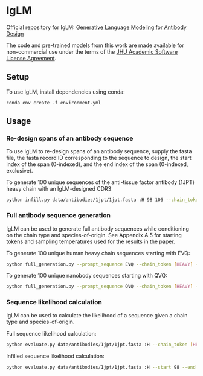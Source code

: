 # IgLM
Official repository for IgLM: [Generative Language Modeling for Antibody Design](https://www.biorxiv.org/content/10.1101/2021.12.13.472419v1)

The code and pre-trained models from this work are made available for non-commercial use under the terms of the [JHU Academic Software License Agreement](LICENSE.md).

## Setup
To use IgLM, install dependencies using conda:

```
conda env create -f environment.yml
```

## Usage

### Re-design spans of an antibody sequence
To use IgLM to re-design spans of an antibody sequence, supply the fasta file, the fasta record ID corresponding to the sequence to design, the start index of the span (0-indexed), and the end index of the span (0-indexed, exclusive). 

To generate 100 unique sequences of the anti-tissue factor antibody (1JPT) heavy chain with an IgLM-designed CDR3:
```bash
python infill.py data/antibodies/1jpt/1jpt.fasta :H 98 106 --chain_token [HEAVY] --species_token [HUMAN] --num_seqs 100 
```


### Full antibody sequence generation
IgLM can be used to generate full antibody sequences while conditioning on the chain type and species-of-origin. See Appendix A.5 for starting tokens and sampling temperatures used for the results in the paper.

To generate 100 unique human heavy chain sequences starting with EVQ:
```bash
python full_generation.py --prompt_sequence EVQ --chain_token [HEAVY] --species_token [HUMAN] --num_seqs 100 
```

To generate 100 unique nanobody sequences starting with QVQ:
```bash
python full_generation.py --prompt_sequence QVQ --chain_token [HEAVY] --species_token [CAMEL] --num_seqs 100 
```

### Sequence likelihood calculation
IgLM can be used to calculate the likelihood of a sequence given a chain type and species-of-origin.

Full sequence likelihood calculation:
```bash
python evaluate.py data/antibodies/1jpt/1jpt.fasta :H --chain_token [HEAVY] --species_token [HUMAN]
```

Infilled sequence likelihood calculation:
```bash
python evaluate.py data/antibodies/1jpt/1jpt.fasta :H --start 98 --end 106 --chain_token [HEAVY] --species_token [HUMAN]
```